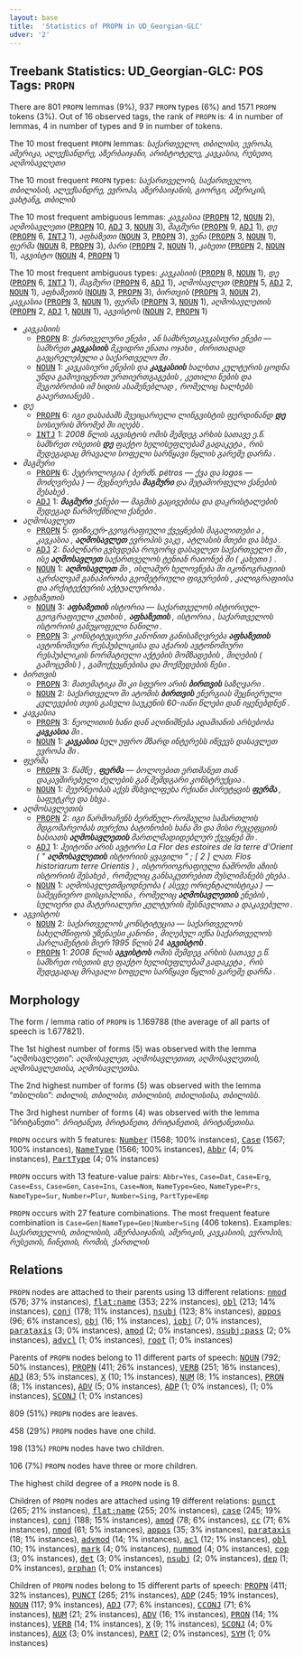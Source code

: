 ```yaml
---
layout: base
title:  'Statistics of PROPN in UD_Georgian-GLC'
udver: '2'
---
```


## Treebank Statistics: UD_Georgian-GLC: POS Tags: `PROPN`

There are 801 `PROPN` lemmas (9%), 937 `PROPN` types (6%) and 1571 `PROPN` tokens (3%).
Out of 16 observed tags, the rank of `PROPN` is: 4 in number of lemmas, 4 in number of types and 9 in number of tokens.

The 10 most frequent `PROPN` lemmas: <em>საქართველო, თბილისი, ევროპა, ამერიკა, ალექსანდრე, აზერბაიჯანი, არისტოტელე, კავკასია, რუსეთი, აღმოსავლეთი</em>

The 10 most frequent `PROPN` types:  <em>საქართველოს, საქართველო, თბილისის, ალექსანდრე, ევროპა, აზერბაიჯანის, გიორგი, ამერიკის, ვახტანგ, თბილის</em>

The 10 most frequent ambiguous lemmas: <em>კავკასია</em> (<tt><a href="ka_glc-pos-PROPN.html">PROPN</a></tt> 12, <tt><a href="ka_glc-pos-NOUN.html">NOUN</a></tt> 2), <em>აღმოსავლეთი</em> (<tt><a href="ka_glc-pos-PROPN.html">PROPN</a></tt> 10, <tt><a href="ka_glc-pos-ADJ.html">ADJ</a></tt> 3, <tt><a href="ka_glc-pos-NOUN.html">NOUN</a></tt> 3), <em>მაგმური</em> (<tt><a href="ka_glc-pos-PROPN.html">PROPN</a></tt> 9, <tt><a href="ka_glc-pos-ADJ.html">ADJ</a></tt> 1), <em>დე</em> (<tt><a href="ka_glc-pos-PROPN.html">PROPN</a></tt> 6, <tt><a href="ka_glc-pos-INTJ.html">INTJ</a></tt> 1), <em>აფხაზეთი</em> (<tt><a href="ka_glc-pos-NOUN.html">NOUN</a></tt> 3, <tt><a href="ka_glc-pos-PROPN.html">PROPN</a></tt> 3), <em>ვენა</em> (<tt><a href="ka_glc-pos-PROPN.html">PROPN</a></tt> 3, <tt><a href="ka_glc-pos-NOUN.html">NOUN</a></tt> 1), <em>ფერმა</em> (<tt><a href="ka_glc-pos-NOUN.html">NOUN</a></tt> 8, <tt><a href="ka_glc-pos-PROPN.html">PROPN</a></tt> 3), <em>ბარი</em> (<tt><a href="ka_glc-pos-PROPN.html">PROPN</a></tt> 2, <tt><a href="ka_glc-pos-NOUN.html">NOUN</a></tt> 1), <em>კახეთი</em> (<tt><a href="ka_glc-pos-PROPN.html">PROPN</a></tt> 2, <tt><a href="ka_glc-pos-NOUN.html">NOUN</a></tt> 1), <em>აგვისტო</em> (<tt><a href="ka_glc-pos-NOUN.html">NOUN</a></tt> 4, <tt><a href="ka_glc-pos-PROPN.html">PROPN</a></tt> 1)

The 10 most frequent ambiguous types:  <em>კავკასიის</em> (<tt><a href="ka_glc-pos-PROPN.html">PROPN</a></tt> 8, <tt><a href="ka_glc-pos-NOUN.html">NOUN</a></tt> 1), <em>დე</em> (<tt><a href="ka_glc-pos-PROPN.html">PROPN</a></tt> 6, <tt><a href="ka_glc-pos-INTJ.html">INTJ</a></tt> 1), <em>მაგმური</em> (<tt><a href="ka_glc-pos-PROPN.html">PROPN</a></tt> 6, <tt><a href="ka_glc-pos-ADJ.html">ADJ</a></tt> 1), <em>აღმოსავლეთ</em> (<tt><a href="ka_glc-pos-PROPN.html">PROPN</a></tt> 5, <tt><a href="ka_glc-pos-ADJ.html">ADJ</a></tt> 2, <tt><a href="ka_glc-pos-NOUN.html">NOUN</a></tt> 1), <em>აფხაზეთის</em> (<tt><a href="ka_glc-pos-NOUN.html">NOUN</a></tt> 3, <tt><a href="ka_glc-pos-PROPN.html">PROPN</a></tt> 3), <em>ბირთვის</em> (<tt><a href="ka_glc-pos-PROPN.html">PROPN</a></tt> 3, <tt><a href="ka_glc-pos-NOUN.html">NOUN</a></tt> 2), <em>კავკასია</em> (<tt><a href="ka_glc-pos-PROPN.html">PROPN</a></tt> 3, <tt><a href="ka_glc-pos-NOUN.html">NOUN</a></tt> 1), <em>ფერმა</em> (<tt><a href="ka_glc-pos-PROPN.html">PROPN</a></tt> 3, <tt><a href="ka_glc-pos-NOUN.html">NOUN</a></tt> 1), <em>აღმოსავლეთის</em> (<tt><a href="ka_glc-pos-PROPN.html">PROPN</a></tt> 2, <tt><a href="ka_glc-pos-ADJ.html">ADJ</a></tt> 1, <tt><a href="ka_glc-pos-NOUN.html">NOUN</a></tt> 1), <em>აგვისტოს</em> (<tt><a href="ka_glc-pos-NOUN.html">NOUN</a></tt> 2, <tt><a href="ka_glc-pos-PROPN.html">PROPN</a></tt> 1)


* <em>კავკასიის</em>
  * <tt><a href="ka_glc-pos-PROPN.html">PROPN</a></tt> 8: <em>ქართველური ენები , ან სამხრეთკავკასიური ენები — სამხრეთ <b>კავკასიის</b> მკვიდრი ენათა ოჯახი , ძირითადად გავცრელებული ა საქართველო ში .</em>
  * <tt><a href="ka_glc-pos-NOUN.html">NOUN</a></tt> 1: <em>კავკასიური ენების და <b>კავკასიის</b> ხალხთა კულტურის ცოდნა უნდა გამოვიყენოთ ურთიერთგაგების , კეთილი ნების და მეგობრობის იმ ხიდის ასაშენებლად , რომელიც ხალხებს გააერთიანებს .</em>
* <em>დე</em>
  * <tt><a href="ka_glc-pos-PROPN.html">PROPN</a></tt> 6: <em>იგი დასაბამს შვეიცარიელი ლინგვისტის ფერდინანდ <b>დე</b> სოსიურის შრომებ ში იღებს .</em>
  * <tt><a href="ka_glc-pos-INTJ.html">INTJ</a></tt> 1: <em>2008 წლის აგვისტოს ომის შემდეგ არხის სათავე ე.წ. სამხრეთ ოსეთის <b>დე</b> ფაქტო ხელისუფლებამ გადაკეტა , რის შედეგადაც მრავალი სოფელი სარწყავი წყლის გარეშე დარჩა .</em>
* <em>მაგმური</em>
  * <tt><a href="ka_glc-pos-PROPN.html">PROPN</a></tt> 6: <em>პეტროლოგია ( ბერძნ. pétros — ქვა და logos — მოძღვრება ) — მეცნიერება <b>მაგმური</b> და მეტამორფული ქანების შესახებ .</em>
  * <tt><a href="ka_glc-pos-ADJ.html">ADJ</a></tt> 1: <em><b>მაგმური</b> ქანები — მაგმის გაცივებისა და დაკრისტალების შედეგად წარმოქმნილი ქანები .</em>
* <em>აღმოსავლეთ</em>
  * <tt><a href="ka_glc-pos-PROPN.html">PROPN</a></tt> 5: <em>ფიზიკურ-გეოგრაფიული ქვეყნების მაგალითები ა , კავკასია , <b>აღმოსავლეთ</b> ევროპის ვაკე , ატლასის მთები და სხვა .</em>
  * <tt><a href="ka_glc-pos-ADJ.html">ADJ</a></tt> 2: <em>წაბლნარი გვხვდება როგორც დასავლეთ საქართველო ში , ისე <b>აღმოსავლეთ</b> საქართველოს ტენიან რაიონებ ში ( კახეთი ) .</em>
  * <tt><a href="ka_glc-pos-NOUN.html">NOUN</a></tt> 1: <em><b>აღმოსავლეთ</b> ში , ისლამურ ხელოვნება ში იკონოგრაფიის აკრძალვამ განაპირობა გეომეტრიული ფიგურების , კალიგრაფიისა და არქიტექტურის აქტუალურობა .</em>
* <em>აფხაზეთის</em>
  * <tt><a href="ka_glc-pos-NOUN.html">NOUN</a></tt> 3: <em><b>აფხაზეთის</b> ისტორია — საქართველოს ისტორიულ-გეოგრაფიული კუთხის , <b>აფხაზეთის</b> , ისტორია , საქართველოს ისტორიის განუყოფელი ნაწილი .</em>
  * <tt><a href="ka_glc-pos-PROPN.html">PROPN</a></tt> 3: <em>კონსტიტუციური კანონით განისაზღვრება <b>აფხაზეთის</b> ავტონომიური რესპუბლიკისა და აჭარის ავტონომიური რესპუბლიკის ნორმატიული აქტების მომზადების , მიღების ( გამოცემის ) , გამოქვეყნებისა და მოქმედების წესი .</em>
* <em>ბირთვის</em>
  * <tt><a href="ka_glc-pos-PROPN.html">PROPN</a></tt> 3: <em>მათემატიკა ში კი სფერო არის <b>ბირთვის</b> საზღვარი .</em>
  * <tt><a href="ka_glc-pos-NOUN.html">NOUN</a></tt> 2: <em>საქართველო ში ატომის <b>ბირთვის</b> ენერგიას მეცნიერული კვლევების თვის გასული საუკუნის 60-იანი წლები დან იყენებდნენ .</em>
* <em>კავკასია</em>
  * <tt><a href="ka_glc-pos-PROPN.html">PROPN</a></tt> 3: <em>ნეოლითის ხანი დან აღინიშნება ადამიანის არსებობა <b>კავკასია</b> ში .</em>
  * <tt><a href="ka_glc-pos-NOUN.html">NOUN</a></tt> 1: <em><b>კავკასია</b> სულ უფრო მზარდ ინტერესს იწვევს დასავლეთ ევროპა ში .</em>
* <em>ფერმა</em>
  * <tt><a href="ka_glc-pos-PROPN.html">PROPN</a></tt> 3: <em>წამწე , <b>ფერმა</b> — ბოლოებით ერთმანეთ თან დაკავშირებული ძელების გან შემდგარი კონსტრუქცია .</em>
  * <tt><a href="ka_glc-pos-NOUN.html">NOUN</a></tt> 1: <em>მეურნეობას აქვს მსხვილფეხა რქიანი პირუტყვის <b>ფერმა</b> , საფუტკრე და სხვა .</em>
* <em>აღმოსავლეთის</em>
  * <tt><a href="ka_glc-pos-PROPN.html">PROPN</a></tt> 2: <em>იგი წარმოაჩენს ბერძნულ-რომაული სამართლის მდგომარეობას თურქთა ბატონობის ხანა ში და მისი რეცეფციის ხასიათს <b>აღმოსავლეთის</b> მართლმადიდებლურ ქვეყნებ ში .</em>
  * <tt><a href="ka_glc-pos-ADJ.html">ADJ</a></tt> 1: <em>ჰეიტონი არის ავტორი La Flor des estoires de la terre d'Orient ( " <b>აღმოსავლეთის</b> ისტორიის ყვავილი " ; [ 2 ] ლათ. Flos historiarum terre Orientis ) , ისტორიოგრაფიული ნაშრომი აზიის ისტორიის შესახებ , რომელიც განსაკუთრებით მუსლიმანებს ეხება .</em>
  * <tt><a href="ka_glc-pos-NOUN.html">NOUN</a></tt> 1: <em>აღმოსავლეთმცოდნეობა ( ასევე ორიენტალისტიკა ) — სამეცნიერო დისციპლინა , რომელიც <b>აღმოსავლეთის</b> ენების , სულიერი და მატერიალური კულტურის შესწავლითა ა დაკავებული .</em>
* <em>აგვისტოს</em>
  * <tt><a href="ka_glc-pos-NOUN.html">NOUN</a></tt> 2: <em>საქართველოს კონსტიტუცია — საქართველოს სახელმწიფოს უზენაესი კანონი , მიღებულ იქნა საქართველოს პარლამენტის მიერ 1995 წლის 24 <b>აგვისტოს</b> .</em>
  * <tt><a href="ka_glc-pos-PROPN.html">PROPN</a></tt> 1: <em>2008 წლის <b>აგვისტოს</b> ომის შემდეგ არხის სათავე ე.წ. სამხრეთ ოსეთის დე ფაქტო ხელისუფლებამ გადაკეტა , რის შედეგადაც მრავალი სოფელი სარწყავი წყლის გარეშე დარჩა .</em>

## Morphology

The form / lemma ratio of `PROPN` is 1.169788 (the average of all parts of speech is 1.677821).

The 1st highest number of forms (5) was observed with the lemma “აღმოსავლეთი”: <em>აღმოსავლეთ, აღმოსავლეთით, აღმოსავლეთის, აღმოსავლეთისა, აღმოსავლეთსა</em>.

The 2nd highest number of forms (5) was observed with the lemma “თბილისი”: <em>თბილის, თბილისი, თბილისის, თბილისისა, თბილისს</em>.

The 3rd highest number of forms (4) was observed with the lemma “ბრიტანეთი”: <em>ბრიტანეთ, ბრიტანეთი, ბრიტანეთის, ბრიტანეთისა</em>.

`PROPN` occurs with 5 features: <tt><a href="ka_glc-feat-Number.html">Number</a></tt> (1568; 100% instances), <tt><a href="ka_glc-feat-Case.html">Case</a></tt> (1567; 100% instances), <tt><a href="ka_glc-feat-NameType.html">NameType</a></tt> (1566; 100% instances), <tt><a href="ka_glc-feat-Abbr.html">Abbr</a></tt> (4; 0% instances), <tt><a href="ka_glc-feat-PartType.html">PartType</a></tt> (4; 0% instances)

`PROPN` occurs with 13 feature-value pairs: `Abbr=Yes`, `Case=Dat`, `Case=Erg`, `Case=Ess`, `Case=Gen`, `Case=Ins`, `Case=Nom`, `NameType=Geo`, `NameType=Prs`, `NameType=Sur`, `Number=Plur`, `Number=Sing`, `PartType=Emp`

`PROPN` occurs with 27 feature combinations.
The most frequent feature combination is `Case=Gen|NameType=Geo|Number=Sing` (406 tokens).
Examples: <em>საქართველოს, თბილისის, აზერბაიჯანის, ამერიკის, კავკასიის, ევროპის, რუსეთის, ჩინეთის, რომის, ქართლის</em>


## Relations

`PROPN` nodes are attached to their parents using 13 different relations: <tt><a href="ka_glc-dep-nmod.html">nmod</a></tt> (576; 37% instances), <tt><a href="ka_glc-dep-flat-name.html">flat:name</a></tt> (353; 22% instances), <tt><a href="ka_glc-dep-obl.html">obl</a></tt> (213; 14% instances), <tt><a href="ka_glc-dep-conj.html">conj</a></tt> (178; 11% instances), <tt><a href="ka_glc-dep-nsubj.html">nsubj</a></tt> (123; 8% instances), <tt><a href="ka_glc-dep-appos.html">appos</a></tt> (96; 6% instances), <tt><a href="ka_glc-dep-obj.html">obj</a></tt> (16; 1% instances), <tt><a href="ka_glc-dep-iobj.html">iobj</a></tt> (7; 0% instances), <tt><a href="ka_glc-dep-parataxis.html">parataxis</a></tt> (3; 0% instances), <tt><a href="ka_glc-dep-amod.html">amod</a></tt> (2; 0% instances), <tt><a href="ka_glc-dep-nsubj-pass.html">nsubj:pass</a></tt> (2; 0% instances), <tt><a href="ka_glc-dep-advcl.html">advcl</a></tt> (1; 0% instances), <tt><a href="ka_glc-dep-root.html">root</a></tt> (1; 0% instances)

Parents of `PROPN` nodes belong to 11 different parts of speech: <tt><a href="ka_glc-pos-NOUN.html">NOUN</a></tt> (792; 50% instances), <tt><a href="ka_glc-pos-PROPN.html">PROPN</a></tt> (411; 26% instances), <tt><a href="ka_glc-pos-VERB.html">VERB</a></tt> (251; 16% instances), <tt><a href="ka_glc-pos-ADJ.html">ADJ</a></tt> (83; 5% instances), <tt><a href="ka_glc-pos-X.html">X</a></tt> (10; 1% instances), <tt><a href="ka_glc-pos-NUM.html">NUM</a></tt> (8; 1% instances), <tt><a href="ka_glc-pos-PRON.html">PRON</a></tt> (8; 1% instances), <tt><a href="ka_glc-pos-ADV.html">ADV</a></tt> (5; 0% instances), <tt><a href="ka_glc-pos-ADP.html">ADP</a></tt> (1; 0% instances),  (1; 0% instances), <tt><a href="ka_glc-pos-SCONJ.html">SCONJ</a></tt> (1; 0% instances)

809 (51%) `PROPN` nodes are leaves.

458 (29%) `PROPN` nodes have one child.

198 (13%) `PROPN` nodes have two children.

106 (7%) `PROPN` nodes have three or more children.

The highest child degree of a `PROPN` node is 8.

Children of `PROPN` nodes are attached using 19 different relations: <tt><a href="ka_glc-dep-punct.html">punct</a></tt> (265; 21% instances), <tt><a href="ka_glc-dep-flat-name.html">flat:name</a></tt> (255; 20% instances), <tt><a href="ka_glc-dep-case.html">case</a></tt> (245; 19% instances), <tt><a href="ka_glc-dep-conj.html">conj</a></tt> (188; 15% instances), <tt><a href="ka_glc-dep-amod.html">amod</a></tt> (78; 6% instances), <tt><a href="ka_glc-dep-cc.html">cc</a></tt> (71; 6% instances), <tt><a href="ka_glc-dep-nmod.html">nmod</a></tt> (61; 5% instances), <tt><a href="ka_glc-dep-appos.html">appos</a></tt> (35; 3% instances), <tt><a href="ka_glc-dep-parataxis.html">parataxis</a></tt> (18; 1% instances), <tt><a href="ka_glc-dep-advmod.html">advmod</a></tt> (14; 1% instances), <tt><a href="ka_glc-dep-acl.html">acl</a></tt> (12; 1% instances), <tt><a href="ka_glc-dep-obl.html">obl</a></tt> (10; 1% instances), <tt><a href="ka_glc-dep-mark.html">mark</a></tt> (4; 0% instances), <tt><a href="ka_glc-dep-nummod.html">nummod</a></tt> (4; 0% instances), <tt><a href="ka_glc-dep-cop.html">cop</a></tt> (3; 0% instances), <tt><a href="ka_glc-dep-det.html">det</a></tt> (3; 0% instances), <tt><a href="ka_glc-dep-nsubj.html">nsubj</a></tt> (2; 0% instances), <tt><a href="ka_glc-dep-dep.html">dep</a></tt> (1; 0% instances), <tt><a href="ka_glc-dep-orphan.html">orphan</a></tt> (1; 0% instances)

Children of `PROPN` nodes belong to 15 different parts of speech: <tt><a href="ka_glc-pos-PROPN.html">PROPN</a></tt> (411; 32% instances), <tt><a href="ka_glc-pos-PUNCT.html">PUNCT</a></tt> (265; 21% instances), <tt><a href="ka_glc-pos-ADP.html">ADP</a></tt> (245; 19% instances), <tt><a href="ka_glc-pos-NOUN.html">NOUN</a></tt> (117; 9% instances), <tt><a href="ka_glc-pos-ADJ.html">ADJ</a></tt> (77; 6% instances), <tt><a href="ka_glc-pos-CCONJ.html">CCONJ</a></tt> (71; 6% instances), <tt><a href="ka_glc-pos-NUM.html">NUM</a></tt> (21; 2% instances), <tt><a href="ka_glc-pos-ADV.html">ADV</a></tt> (16; 1% instances), <tt><a href="ka_glc-pos-PRON.html">PRON</a></tt> (14; 1% instances), <tt><a href="ka_glc-pos-VERB.html">VERB</a></tt> (14; 1% instances), <tt><a href="ka_glc-pos-X.html">X</a></tt> (9; 1% instances), <tt><a href="ka_glc-pos-SCONJ.html">SCONJ</a></tt> (4; 0% instances), <tt><a href="ka_glc-pos-AUX.html">AUX</a></tt> (3; 0% instances), <tt><a href="ka_glc-pos-PART.html">PART</a></tt> (2; 0% instances), <tt><a href="ka_glc-pos-SYM.html">SYM</a></tt> (1; 0% instances)

